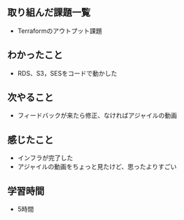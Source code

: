 ## 取り組んだ課題一覧
- Terraformのアウトプット課題    

## わかったこと
- RDS、S3，SESをコードで動かした

## 次やること
- フィードバックが来たら修正、なければアジャイルの動画

## 感じたこと
- インフラが完了した
- アジャイルの動画をちょっと見たけど、思ったよりすごい

## 学習時間
- 5時間